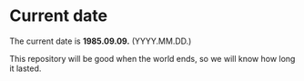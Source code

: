 # Current date

The current date is **1985.09.09.** (YYYY.MM.DD.)

This repository will be good when the world ends, so we will know how long it lasted.